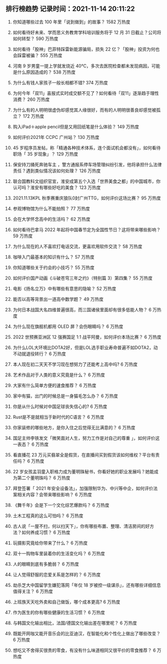 
## 排行榜趋势 记录时间：2021-11-14 20:11:22
  
  1. 你知道哪些过去 100 年里「说到做到」的故事？ 1582 万热度
    
  2. 如何看待好未来、学而思义务教育学科培训服务将于 12 月 31 日截止？公司将如何转型？ 590 万热度
    
  3. 如何看待「股神」巴菲特踩雷新能源骗局，损失 22 亿？「股神」投资为何也会踩雷被骗？ 555 万热度
    
  4. 河南 9 岁男童一提上学就发烧近 40℃，多次去医院检查都未发现病因，可能是什么原因造成的？ 538 万热度
    
  5. 为什么有钱人家孩子一般长相都不错? 374 万热度
    
  6. 为何今年「双11」喜报式实时成交额不见了？如何看待「双11」逐渐趋于理性消费？ 260 万热度
    
  7. 为什么有的人明明很虚伪却感觉其人缘很好，而有的人明明很善良却感觉被孤立？ 172 万热度
    
  8. 购入iPad＋apple pencil但是又用回纸笔是什么体验？ 149 万热度
    
  9. 如何评价2021年 CCPC 广州站？ 130 万热度
    
  10. 45 岁程序员发帖，称「精通各种技术体系，连个面试机会都没有」，如何看待职场「 35 岁现象」？ 129 万热度
    
  11. 保安持刀捅死奔驰车主 ，警方通报系停车场管理纠纷引发，他将承担什么法律责任？遇到类似情况该如何处理？ 126 万热度
    
  12. 联合国教科文组织官宣，淮安成第五个入选「世界美食之都」的中国城市，你认可吗？淮安有哪些好吃的美食？ 123 万热度
    
  13. 2021.11.13KPL 秋季赛重庆狼队0封广州TTG，如何评价这场比赛？ 95 万热度
    
  14. 参观博物馆为什么不能拍照？ 77 万热度
    
  15. 会在大学怀念高中的生活吗？ 62 万热度
    
  16. 如何看待巴拿马 2022 年起将中国春节定为全国性节日？这将带来哪些影响？ 59 万热度
    
  17. 为什么现在的人不喜欢打电话交流，更喜欢用软件交流？ 58 万热度
    
  18. 咖啡入门最基本的知识有什么？ 57 万热度
    
  19. 你知道哪些关于约会的小技巧？ 55 万热度
    
  20. 如何评价国产动画《斗破苍穹三年之约》（特别篇 3）第四集？ 55 万热度
    
  21. 电影《扬名立万》中有哪些有意思的隐喻？ 52 万热度
    
  22. 能否以高等背景出一道高中数学题？ 49 万热度
    
  23. 为何日本战国大名四维普遍很高，而三国诸侯里面却有很多低能人物？ 6 万热度
    
  24. 为什么现在旗舰机都用 OLED 屏？会伤眼睛吗？ 6 万热度
    
  25. 2022 世预赛亚洲区 12 强赛国足 1:1 战平阿曼，如何评价本场比赛？ 6 万热度
    
  26. 为什么LOL大环境比DOTA2好，但是LOL选手职业寿命普遍不如DOTA2，动不动就退役转行？ 6 万热度
    
  27. 本人现在初二天天不学习现在想努力了还能考上高中吗? 6 万热度
    
  28. 艺术作品对于人类的意义究竟是什么？ 6 万热度
    
  29. 大家有什么简单方便的速食推荐？ 6 万热度
    
  30. 家中有猫，出门的时候总是一身猫毛怎么办？ 6 万热度
    
  31. 你是从什么时候对中国足球丧失信心的? 6 万热度
    
  32. Rust是不是就相当于新时代的C语言？ 6 万热度
    
  33. 你家装修的哪些地方，是你入住之后觉得无比满意的？ 6 万热度
    
  34. 国足主帅李铁发文「微笑面对人生，努力工作是对自己的尊重 」，如何评价这一表态？ 6 万热度
    
  35. 看直播花 23 万元买翡翠全是假货，在直播间买到假货该如何维权？平台有责任吗？ 6 万热度
    
  36. 22 岁女孩孟羽童入职格力成为董明珠秘书，你看好她的职业发展吗？她能成为第二个董明珠吗？ 6 万热度
    
  37. 拜登签署「 2021 年安全设备法」，加强限制华为、中兴等中企，如何评价法案相关内容？会带来哪些影响？ 6 万热度
    
  38. 《舞千年》会是下一个文化综艺爆款吗？ 6 万热度
    
  39. 土木工程真的这么可怕吗？ 6 万热度
    
  40. 古人说「一屋不扫，何以扫天下」，你有哪些布置、整理、清洁房间的好方法？如何养成习惯？ 6 万热度
    
  41. 玩摄影究竟给你带来了什么？ 6 万热度
    
  42. 双十一购物车里装着你的生活变化吗？ 6 万热度
    
  43. 人的眼睛到底有多脆弱？ 6 万热度
    
  44. 让人觉得舒服的恋爱关系是怎样的？ 6 万热度
    
  45. 劫杀芝大中国留学生嫌犯落网「年仅 18 岁被控一级谋杀」，还有哪些详细信息值得关注？ 6 万热度
    
  46. 上班族天天吃外卖和自己做饭，哪个成本更高? 6 万热度
    
  47. 作为医生的你有哪些健康的生活习惯？ 6 万热度
    
  48. 与韩国文化输出相比，法国/德国文化输出差在哪里呢？ 6 万热度
    
  49. 既能开网咖又能开音乐会的比亚迪汉，在智能化和个性化上做出了哪些改变？ 6 万热度
    
  50. 想吃又不舍得买很贵的零食，有没有什么味道相同又很平价的零食推荐？ 6 万热度
    